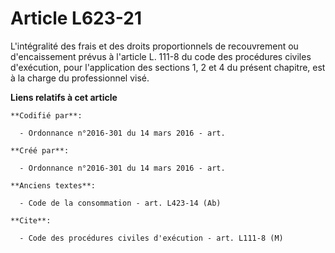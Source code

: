 # Article L623-21

L'intégralité des frais et des droits proportionnels de recouvrement ou d'encaissement prévus à l'article L. 111-8 du code
des procédures civiles d'exécution, pour l'application des sections 1, 2 et 4 du présent chapitre, est à la charge du
professionnel visé.

**Liens relatifs à cet article**

	**Codifié par**:

	  - Ordonnance n°2016-301 du 14 mars 2016 - art.

	**Créé par**:

	  - Ordonnance n°2016-301 du 14 mars 2016 - art.

	**Anciens textes**:

	  - Code de la consommation - art. L423-14 (Ab)

	**Cite**:

	  - Code des procédures civiles d'exécution - art. L111-8 (M)
